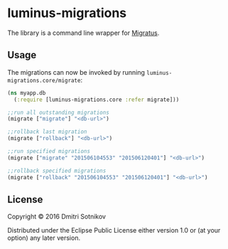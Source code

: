 # luminus-migrations

The library is a command line wrapper for [Migratus](https://github.com/yogthos/migratus). 

## Usage

The migrations can now be invoked by running `luminus-migrations.core/migrate`:

```clojure
(ns myapp.db
  (:require [luminus-migrations.core :refer migrate]))

;;run all outstanding migrations
(migrate ["migrate"] "<db-url>")

;;rollback last migration
(migrate ["rollback"] "<db-url>")

;;run specified migrations
(migrate ["migrate" "201506104553" "201506120401"] "<db-url>")

;;rollback specified migrations
(migrate ["rollback" "201506104553" "201506120401"] "<db-url>")
```

## License

Copyright © 2016 Dmitri Sotnikov

Distributed under the Eclipse Public License either version 1.0 or (at
your option) any later version.
